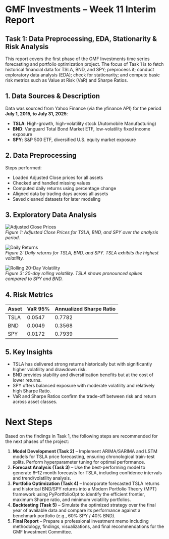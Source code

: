 # GMF Investments – Week 11 Interim Report

## Task 1: Data Preprocessing, EDA, Stationarity & Risk Analysis

This report covers the first phase of the GMF Investments time series forecasting and portfolio optimization project. The focus of Task 1 is to fetch historical financial data for TSLA, BND, and SPY; preprocess it; conduct exploratory data analysis (EDA); check for stationarity; and compute basic risk metrics such as Value at Risk (VaR) and Sharpe Ratios.

## 1. Data Sources & Description

Data was sourced from Yahoo Finance (via the yfinance API) for the period **July 1, 2015, to July 31, 2025**:

- **TSLA**: High-growth, high-volatility stock (Automobile Manufacturing)
- **BND**: Vanguard Total Bond Market ETF, low-volatility fixed income exposure
- **SPY**: S&P 500 ETF, diversified U.S. equity market exposure

## 2. Data Preprocessing

Steps performed:

- Loaded Adjusted Close prices for all assets
- Checked and handled missing values
- Computed daily returns using percentage change
- Aligned data by trading days across all assets
- Saved cleaned datasets for later modeling

## 3. Exploratory Data Analysis

![Adjusted Close Prices](prices.png)  
_Figure 1: Adjusted Close Prices for TSLA, BND, and SPY over the analysis period._

![Daily Returns](returns.png)  
_Figure 2: Daily returns for TSLA, BND, and SPY. TSLA exhibits the highest volatility._

![Rolling 20-Day Volatility](rolling_vol.png)  
_Figure 3: 20-day rolling volatility. TSLA shows pronounced spikes compared to SPY and BND._

## 4. Risk Metrics

| Asset | VaR 95% | Annualized Sharpe Ratio |
| ----- | ------- | ----------------------- |
| TSLA  | 0.0547  | 0.7782                  |
| BND   | 0.0049  | 0.3568                  |
| SPY   | 0.0172  | 0.7939                  |

## 5. Key Insights

- TSLA has delivered strong returns historically but with significantly higher volatility and drawdown risk.
- BND provides stability and diversification benefits but at the cost of lower returns.
- SPY offers balanced exposure with moderate volatility and relatively high Sharpe Ratio.
- VaR and Sharpe Ratios confirm the trade-off between risk and return across asset classes.

# Next Steps

Based on the findings in Task 1, the following steps are recommended for the next phases of the project:

1. **Model Development (Task 2)** – Implement ARIMA/SARIMA and LSTM models for TSLA price forecasting, ensuring chronological train-test splits. Perform hyperparameter tuning for optimal performance.
2. **Forecast Analysis (Task 3)** – Use the best-performing model to generate 6–12 month forecasts for TSLA, including confidence intervals and trend/volatility analysis.
3. **Portfolio Optimization (Task 4)** – Incorporate forecasted TSLA returns and historical BND/SPY returns into a Modern Portfolio Theory (MPT) framework using PyPortfolioOpt to identify the efficient frontier, maximum Sharpe ratio, and minimum volatility portfolios.
4. **Backtesting (Task 5)** – Simulate the optimized strategy over the final year of available data and compare its performance against a benchmark portfolio (e.g., 60% SPY / 40% BND).
5. **Final Report** – Prepare a professional investment memo including methodology, findings, visualizations, and final recommendations for the GMF Investment Committee.
